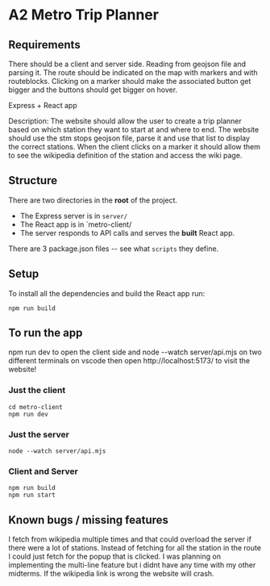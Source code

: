 # A2 Metro Trip Planner

## Requirements

There should be a client and server side. Reading from geojson file and parsing it. The route should be indicated on the map with markers and with routeblocks. Clicking on a marker should make the associated button get bigger and the buttons should get bigger on hover.

Express + React app

Description:
The website should allow the user to create a trip planner based on which station they want to start at and where to end. The website should use the stm stops geojson file, parse it and use that list to display the correct stations. When the client clicks on a marker it should allow them to see the wikipedia definition of the station and access the wiki page.

## Structure

There are two directories in the **root** of the project.

- The Express server is in `server/`
- The React app is in `metro-client/
- The server responds to API calls and serves the **built** React app.

There are 3 package.json files -- see what `scripts` they define.

## Setup

To install all the dependencies and build the React app run:

```
npm run build
```

## To run the app

npm run dev to open the client side and node --watch server/api.mjs on two different terminals on vscode then open http://localhost:5173/ to visit the website!

### Just the client

```
cd metro-client
npm run dev
```

### Just the server

```
node --watch server/api.mjs
```

### Client and Server

```
npm run build
npm run start
```

## Known bugs / missing features

I fetch from wikipedia multiple times and that could overload the server if there were a lot of stations. Instead of fetching for all the station in the route I could just fetch for the popup that is clicked.
I was planning on implementing the multi-line feature but i didnt have any time with my other midterms.
If the wikipedia link is wrong the website will crash.
